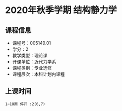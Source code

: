 # 2020年秋季学期 结构静力学 






## 课程信息

- 课程号：005149.01
- 学分：2
- 教学类型：理论课
- 开课单位：近代力学系
- 课程类别：专业选修
- 课程层次：本科计划内课程

## 上课时间

```
1~18周 停开 :2(6,7)
```

